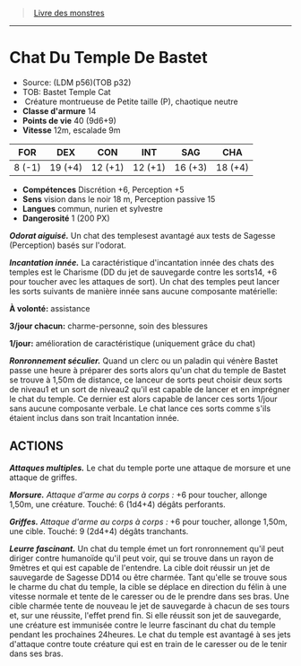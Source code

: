 ﻿> [Livre des monstres](tome_of_beasts_old.md)

---

# Chat Du Temple De Bastet

- Source: (LDM p56)(TOB p32)
- TOB: Bastet Temple Cat
-  Créature montrueuse de Petite taille (P), chaotique neutre
- **Classe d'armure** 14
- **Points de vie** 40 (9d6+9)
- **Vitesse** 12m, escalade 9m

|FOR|DEX|CON|INT|SAG|CHA|
|---|---|---|---|---|---|
|8 (-1)|19 (+4)|12 (+1)|12 (+1)|16 (+3)|18 (+4)|

- **Compétences** Discrétion +6, Perception +5
- **Sens** vision dans le noir 18 m, Perception passive 15
- **Langues** commun, nurien et sylvestre
- **Dangerosité** 1 (200 PX)

**_Odorat aiguisé._** Un chat des templesest avantagé aux tests de Sagesse (Perception) basés sur l'odorat.

**_Incantation innée._** La caractéristique d'incantation innée des chats des temples est le Charisme (DD du jet de sauvegarde contre les sorts14, +6 pour toucher avec les attaques de sort). Un chat des temples peut lancer les sorts suivants de manière innée sans aucune composante matérielle:

**À volonté:** assistance

**3/jour chacun:** charme-personne, soin des blessures

**1/jour:** amélioration de caractéristique (uniquement grâce du chat)

**_Ronronnement séculier._** Quand un clerc ou un paladin qui vénère Bastet passe une heure à préparer des sorts alors qu'un chat du temple de Bastet se trouve à 1,50m de distance, ce lanceur de sorts peut choisir deux sorts de niveau1 et un sort de niveau2 qu'il est capable de lancer et en imprégner le chat du temple. Ce dernier est alors capable de lancer ces sorts 1/jour sans aucune composante verbale. Le chat lance ces sorts comme s'ils étaient inclus dans son trait Incantation innée.

## ACTIONS

**_Attaques multiples._** Le chat du temple porte une attaque de morsure et une attaque de griffes.

**_Morsure._** _Attaque d'arme au corps à corps :_ +6 pour toucher, allonge 1,50m, une créature. Touché: 6 (1d4+4) dégâts perforants.

**_Griffes._** _Attaque d'arme au corps à corps :_ +6 pour toucher, allonge 1,50m, une cible. Touché: 9 (2d4+4) dégâts tranchants.

**_Leurre fascinant._** Un chat du temple émet un fort ronronnement qu'il peut diriger contre humanoïde qu'il peut voir, qui se trouve dans un rayon de 9mètres et qui est capable de l'entendre. La cible doit réussir un jet de sauvegarde de Sagesse DD14 ou être charmée. Tant qu'elle se trouve sous le charme du chat du temple, la cible se déplace en direction du félin à une vitesse normale et tente de le caresser ou de le prendre dans ses bras. Une cible charmée tente de nouveau le jet de sauvegarde à chacun de ses tours et, sur une réussite, l'effet prend fin. Si elle réussit son jet de sauvegarde, une créature est immunisée contre le leurre fascinant du chat du temple pendant les prochaines 24heures. Le chat du temple est avantagé à ses jets d'attaque contre toute créature qui est en train de le caresser ou de le tenir dans ses bras.

